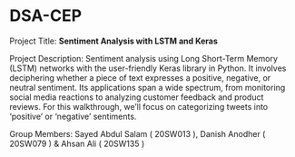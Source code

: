 # DSA-CEP

Project Title: **Sentiment Analysis with LSTM and Keras**

Project Description: Sentiment analysis using Long Short-Term Memory (LSTM) networks with the user-friendly Keras library in Python. It involves deciphering whether a piece of text expresses a positive, negative, or neutral sentiment. Its applications span a wide spectrum, from monitoring social media reactions to analyzing customer feedback and product reviews. For this walkthrough, we’ll focus on categorizing tweets into ‘positive’ or ‘negative’ sentiments.

Group Members: Sayed Abdul Salam ( 20SW013 ), 
               Danish Anodher ( 20SW079 ) &
               Ahsan Ali ( 20SW135 ) 
